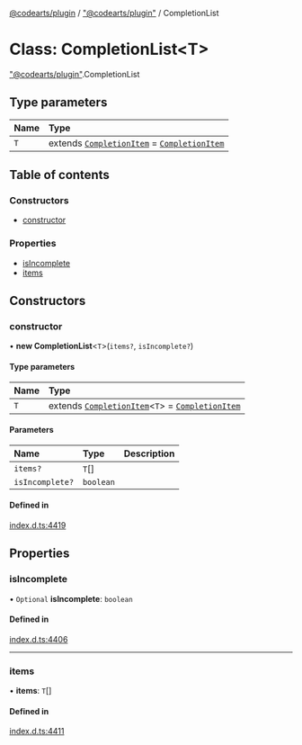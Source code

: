 [@codearts/plugin](../README.md) / ["@codearts/plugin"](../modules/_codearts_plugin_.md) / CompletionList

# Class: CompletionList<T\>

["@codearts/plugin"](../modules/_codearts_plugin_.md).CompletionList

## Type parameters

| Name | Type |
| :------ | :------ |
| `T` | extends [`CompletionItem`](codearts_plugin_.CompletionItem.md) = [`CompletionItem`](codearts_plugin_.CompletionItem.md) |

## Table of contents

### Constructors

- [constructor](codearts_plugin_.CompletionList.md#constructor)

### Properties

- [isIncomplete](codearts_plugin_.CompletionList.md#isincomplete)
- [items](codearts_plugin_.CompletionList.md#items)

## Constructors

### constructor

• **new CompletionList**<`T`\>(`items?`, `isIncomplete?`)

#### Type parameters

| Name | Type |
| :------ | :------ |
| `T` | extends [`CompletionItem`](codearts_plugin_.CompletionItem.md)<`T`\> = [`CompletionItem`](codearts_plugin_.CompletionItem.md) |

#### Parameters

| Name | Type | Description |
| :------ | :------ | :------ |
| `items?` | `T`[] |  |
| `isIncomplete?` | `boolean` |  |

#### Defined in

[index.d.ts:4419](https://github.com/huaweicloud/cloudide-plugin-api/blob/a4193a8/index.d.ts#L4419)

## Properties

### isIncomplete

• `Optional` **isIncomplete**: `boolean`

#### Defined in

[index.d.ts:4406](https://github.com/huaweicloud/cloudide-plugin-api/blob/a4193a8/index.d.ts#L4406)

___

### items

• **items**: `T`[]

#### Defined in

[index.d.ts:4411](https://github.com/huaweicloud/cloudide-plugin-api/blob/a4193a8/index.d.ts#L4411)
